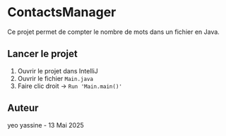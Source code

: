 # ContactsManager

Ce projet permet de compter le nombre de mots dans un fichier en Java.  


## Lancer le projet
1. Ouvrir le projet dans IntelliJ
2. Ouvrir le fichier `Main.java`
3. Faire clic droit → `Run 'Main.main()'`

## Auteur
yeo yassine - 13 Mai 2025
